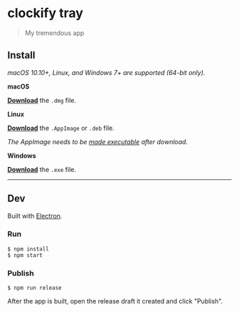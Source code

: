# clockify tray

> My tremendous app

## Install

*macOS 10.10+, Linux, and Windows 7+ are supported (64-bit only).*

**macOS**

[**Download**](https://github.com/kevinuulong/undefined/releases/latest) the `.dmg` file.

**Linux**

[**Download**](https://github.com/kevinuulong/undefined/releases/latest) the `.AppImage` or `.deb` file.

*The AppImage needs to be [made executable](https://discourse.appimage.org/t/how-to-make-an-appimage-executable/80) after download.*

**Windows**

[**Download**](https://github.com/kevinuulong/undefined/releases/latest) the `.exe` file.

---

## Dev

Built with [Electron](https://electronjs.org).

### Run

```
$ npm install
$ npm start
```

### Publish

```
$ npm run release
```

After the app is built, open the release draft it created and click "Publish".
